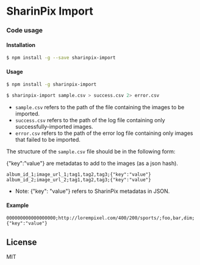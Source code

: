 # SharinPix Import

### Code usage

#### Installation
```sh
$ npm install -g --save sharinpix-import
```

#### Usage

```sh
$ npm install -g sharinpix-import
```

```sh
$ sharinpix-import sample.csv > success.csv 2> error.csv
```

- ``` sample.csv ``` refers to the  path of the file containing the images to be imported.
-  ``` success.csv ``` refers to the path of the log file containing only successfully-imported images.
-  ``` error.csv ``` refers to the path of the error log file containing only images that failed to be imported.

The structure of the ``` sample.csv ``` file should be in the following form:

{"key":"value"} are metadatas to add to the images (as a json hash).

```
album_id_1;image_url_1;tag1,tag2,tag3;{"key":"value"}
album_id_2;image_url_2;tag1,tag2,tag3;{"key":"value"}
```
- Note: {"key": "value"} refers to SharinPix metadatas in JSON.
#### Example
```
000000000000000000;http://lorempixel.com/400/200/sports/;foo,bar,dim;{"key":"value"}
```
License
----

MIT
